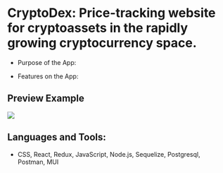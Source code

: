 # CryptoDex: Price-tracking website for cryptoassets in the rapidly growing cryptocurrency space.

* Purpose of the App:


* Features on the App:

## Preview Example
![](images/cryptoDex.png)

## Languages and Tools:
* CSS, React, Redux, JavaScript, Node.js, Sequelize, Postgresql, Postman, MUI

